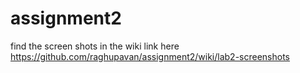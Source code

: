 # assignment2
find the screen shots in the wiki link here https://github.com/raghupavan/assignment2/wiki/lab2-screenshots